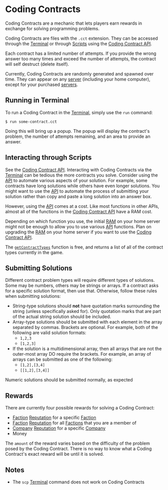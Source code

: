 # Coding Contracts

Coding Contracts are a mechanic that lets players earn rewards in exchange for solving programming problems.

Coding Contracts are files with the `.cct` extension.
They can be accessed through the [Terminal](terminal.md) or through [Scripts](scripts.md) using the [Coding Contract API](https://github.com/bitburner-official/bitburner-src/blob/stable/markdown/bitburner.codingcontract.md).

Each contract has a limited number of attempts.
If you provide the wrong answer too many times and exceed the number of attempts, the contract will self destruct (delete itself).

Currently, Coding Contracts are randomly generated and spawned over time.
They can appear on any [server](servers.md) (including your home computer), except for your purchased [servers](servers.md).

## Running in Terminal

To run a Coding Contract in the [Terminal](terminal.md), simply use the `run` command:

    $ run some-contract.cct

Doing this will bring up a popup.
The popup will display the contract's problem, the number of attempts remaining, and an area to provide an answer.

## Interacting through Scripts

See the [Coding Contract API](https://github.com/bitburner-official/bitburner-src/blob/stable/markdown/bitburner.codingcontract.md).
Interacting with Coding Contracts via the [Terminal](terminal.md) can be tedious the more contracts you solve.
Consider using the [API](https://github.com/bitburner-official/bitburner-src/blob/stable/markdown/bitburner.codingcontract.md) to automate various aspects of your solution.
For example, some contracts have long solutions while others have even longer solutions.
You might want to use the [API](https://github.com/bitburner-official/bitburner-src/blob/stable/markdown/bitburner.codingcontract.md) to automate the process of submitting your solution rather than copy and paste a long solution into an answer box.

However, using the [API](https://github.com/bitburner-official/bitburner-src/blob/stable/markdown/bitburner.codingcontract.md) comes at a cost.
Like most functions in other APIs, almost all of the functions in the [Coding Contract API](https://github.com/bitburner-official/bitburner-src/blob/stable/markdown/bitburner.codingcontract.md) have a RAM cost.

Depending on which function you use, the initial [RAM](ram.md) on your home server might not be enough to allow you to use various [API](https://github.com/bitburner-official/bitburner-src/blob/stable/markdown/bitburner.codingcontract.md) functions.
Plan on upgrading the [RAM](ram.md) on your home server if you want to use the [Coding Contract API](https://github.com/bitburner-official/bitburner-src/blob/stable/markdown/bitburner.codingcontract.md).

The [`getContractTypes`](https://github.com/bitburner-official/bitburner-src/blob/dev/markdown/bitburner.codingcontract.getcontracttypes.md) function is free, and returns a list of all of the contract types currently in the game.

## Submitting Solutions

Different contract problem types will require different types of solutions.
Some may be numbers, others may be strings or arrays.
If a contract asks for a specific solution format, then use that.
Otherwise, follow these rules when submitting solutions:

- String-type solutions should **not** have quotation marks surrounding the string (unless specifically asked for).
  Only quotation marks that are part of the actual string solution should be included.
- Array-type solutions should be submitted with each element in the array separated by commas.
  Brackets are optional.
  For example, both of the following are valid solution formats:
  - `1,2,3`
  - `[1,2,3]`
- If the solution is a multidimensional array, then all arrays that are not the outer-most array DO require the brackets.
  For example, an array of arrays can be submitted as one of the following:
  - `[1,2],[3,4]`
  - `[[1,2],[3,4]]`

Numeric solutions should be submitted normally, as expected

## Rewards

There are currently four possible rewards for solving a Coding Contract:

- [Faction](factions.md) [Reputation](reputation.md) for a specific [Faction](factions.md)
- [Faction](factions.md) [Reputation](reputation.md) for all [Factions](factions.md) that you are a member of
- [Company](companies.md) [Reputation](reputation.md) for a specific [Company](companies.md)
- Money

The `amount` of the reward varies based on the difficulty of the problem posed by the Coding Contract.
There is no way to know what a Coding Contract's exact reward will be until it is solved.

## Notes

- The `scp` [Terminal](terminal.md) command does not work on Coding Contracts
